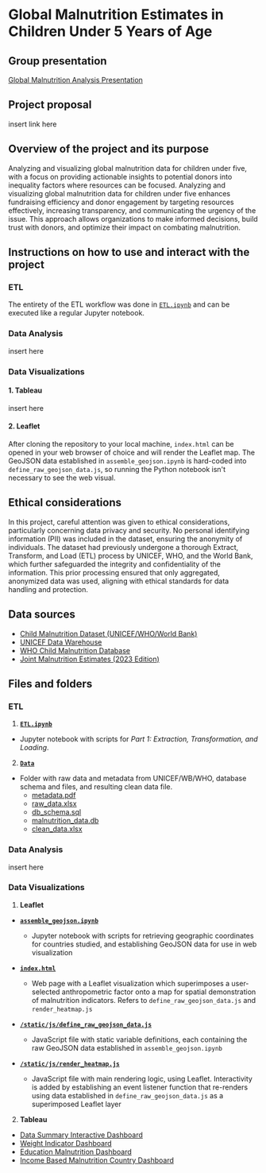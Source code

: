 # Global Malnutrition Estimates in Children Under 5 Years of Age

## Group presentation

[Global Malnutrition Analysis Presentation](https://docs.google.com/presentation/d/1vJtmyZMTajHY_IHafsaot_RL99pl2x4QcZPWVB5AQaY/edit?usp=sharing)

## Project proposal
insert link here

## Overview of the project and its purpose

Analyzing and visualizing global malnutrition data for children under five, with a focus on providing actionable insights to potential donors into inequality factors where resources can be focused.
Analyzing and visualizing global malnutrition data for children under five enhances fundraising efficiency and donor engagement by targeting resources effectively, increasing transparency, and communicating the urgency of the issue. This approach allows organizations to make informed decisions, build trust with donors, and optimize their impact on combating malnutrition.

## Instructions on how to use and interact with the project

### ETL
The entirety of the ETL workflow was done in [`ETL.ipynb`](https://github.com/blmccourt/proj3-group8/blob/main/ETL.ipynb) and can be executed like a regular Jupyter notebook.

### Data Analysis
insert here

### Data Visualizations

#### 1. Tableau
insert here

#### 2. Leaflet
After cloning the repository to your local machine, `index.html` can be opened in your web browser of choice and will render the Leaflet map. The GeoJSON data established in `assemble_geojson.ipynb` is hard-coded into `define_raw_geojson_data.js`, so running the Python notebook isn't necessary to see the web visual.

## Ethical considerations
In this project, careful attention was given to ethical considerations, particularly concerning data privacy and security. No personal identifying information (PII) was included in the dataset, ensuring the anonymity of individuals. The dataset had previously undergone a thorough Extract, Transform, and Load (ETL) process by UNICEF, WHO, and the World Bank, which further safeguarded the integrity and confidentiality of the information. This prior processing ensured that only aggregated, anonymized data was used, aligning with ethical standards for data handling and protection.

## Data sources

- [Child Malnutrition Dataset (UNICEF/WHO/World Bank)](https://www.who.int/data/sets/health-inequality-monitor-dataset#nut)
- [UNICEF Data Warehouse](https://data.unicef.org/resources/data_explorer/unicef_f/?ag=UNICEF&df=GLOBAL_DATAFLOW&ver=1.0&dq=.NT_ANT_WHZ_NE3+NT_ANT_HAZ_NE2+NT_BW_LBW+NT_ANT_WHZ_NE2..&startPeriod=2016&endPeriod=2023)
- [WHO Child Malnutrition Database](https://platform.who.int/nutrition/malnutrition-database/database-search)
- [Joint Malnutrition Estimates (2023 Edition)](https://public.tableau.com/app/profile/unicefdata/viz/JointMalnutritionEstimates2023Edition_16841450949590/WHO_re)

## Files and folders

### ETL

1. **[`ETL.ipynb`](https://github.com/blmccourt/proj3-group8/blob/main/ETL.ipynb)**

- Jupyter notebook with scripts for *Part 1: Extraction, Transformation, and Loading*.

2. **[`Data`](https://github.com/blmccourt/proj3-group8/tree/main/data)**

- Folder with raw data and metadata from UNICEF/WB/WHO, database schema and files, and resulting clean data file.
  - [metadata.pdf](https://github.com/blmccourt/proj3-group8/blob/main/data/metadata.pdf)
  - [raw_data.xlsx](https://github.com/blmccourt/proj3-group8/blob/main/data/raw_data.xlsx)
  - [db_schema.sql](https://github.com/blmccourt/proj3-group8/blob/main/data/db_schema.sql)
  - [malnutrition_data.db](https://github.com/blmccourt/proj3-group8/blob/main/data/malnutrition_data.db)
  - [clean_data.xlsx](https://github.com/blmccourt/proj3-group8/blob/main/data/clean_data.csv)

### Data Analysis
insert here

### Data Visualizations

1. **Leaflet**

- **[`assemble_geojson.ipynb`](https://github.com/blmccourt/proj3-group8/blob/main/assemble_geojson.ipynb)**

  - Jupyter notebook with scripts for retrieving geographic coordinates for countries studied, and establishing GeoJSON data for use in web visualization

- **[`index.html`](https://github.com/blmccourt/proj3-group8/blob/main/index.html)**

  - Web page with a Leaflet visualization which superimposes a user-selected anthropometric factor onto a map for spatial demonstration of malnutrition indicators. Refers to `define_raw_geojson_data.js` and `render_heatmap.js`

- **[`/static/js/define_raw_geojson_data.js`](https://github.com/blmccourt/proj3-group8/blob/main/static/js/define_raw_geojson_data.js)**

  - JavaScript file with static variable definitions, each containing the raw GeoJSON data established in `assemble_geojson.ipynb`

- **[`/static/js/render_heatmap.js`](https://github.com/blmccourt/proj3-group8/blob/main/static/js/render_heatmap.js)**

  - JavaScript file with main rendering logic, using Leaflet. Interactivity is added by establishing an event listener function that re-renders using data established in `define_raw_geojson_data.js` as a superimposed Leaflet layer
 
2.  **Tableau**
- [Data Summary Interactive Dashboard](https://public.tableau.com/views/DataSummaryAll/DataSummary?:language=en-US&:sid=&:redirect=auth&:display_count=n&:origin=viz_share_link)
- [Weight Indicator Dashboard](https://public.tableau.com/views/WeightIndicatorProd/WeightInd2?:language=en-US&:sid=&:redirect=auth&:display_count=n&:origin=viz_share_link)
- [Education Malnutrition Dashboard](https://public.tableau.com/views/EducationMalnutritionData/EducationDashboard?:language=en-US&:sid=&:redirect=auth&:display_count=n&:origin=viz_share_link)
- [Income Based Malnutrition Country Dashboard](https://public.tableau.com/views/MalnutritionData_17238512473000/Dashboard1?:language=en-US&:sid=&:redirect=auth&:display_count=n&:origin=viz_share_link)
